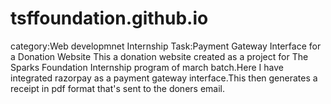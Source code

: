 # tsffoundation.github.io
category:Web developmnet Internship
Task:Payment Gateway Interface for a Donation Website
This a donation website created as a project for The Sparks Foundation Internship program of march batch.Here I have integrated razorpay as a payment gateway interface.This then generates a receipt in pdf format that's sent to the doners email.
